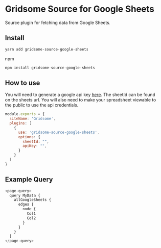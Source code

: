 # Gridsome Source for Google Sheets

Source plugin for fetching data from Google Sheets. 

## Install 

```js
yarn add gridsome-source-google-sheets
```
npm
```js
npm install gridsome-source-google-sheets
```

## How to use

You will need to generate a google api key [here](https://console.developers.google.com/apis/credentials). The sheetId can be found on the sheets url. You will also need to make your spreadsheet viewable to the public to use the api credentials.
```js
module.exports = {
  siteName: 'Gridsome',
  plugins: [
    {
      use: 'gridsome-source-google-sheets',
      options: {
        sheetId: "",
        apiKey: "",
      }
    }
  ]
}
```

## Example Query

```js
<page-query>
  query MyData {
    allGoogleSheets {
      edges {
        node {
          Col1
          Col2
        }
      }
    }
  }
</page-query>
```
